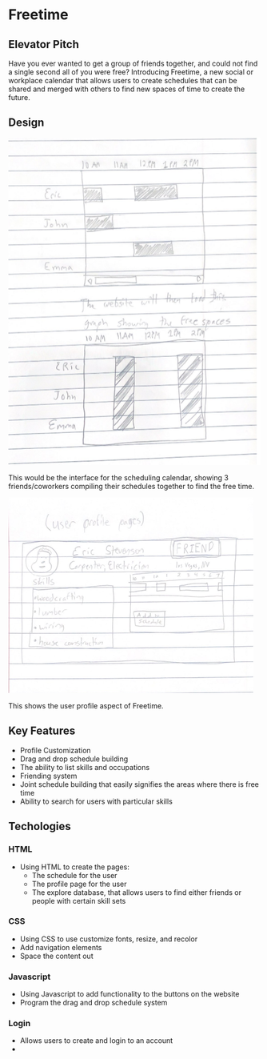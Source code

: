 # Freetime

## Elevator Pitch

Have you ever wanted to get a group of friends together, and could not find a single second all of you were free?  Introducing Freetime, a new social or workplace calendar that allows users to create schedules that can be shared and merged with others to find new spaces of time to create the future.

## Design
![Alt text](<schedule diagrams.png>)

This would be the interface for the scheduling calendar, showing 3 friends/coworkers compiling their schedules together to find the free time.

![Alt text](<user profile pages.png>)

This shows the user profile aspect of Freetime.

## Key Features

- Profile Customization
- Drag and drop schedule building
- The ability to list skills and occupations
- Friending system
- Joint schedule building that easily signifies the areas where there is free time
- Ability to search for users with particular skills

## Techologies

### HTML
- Using HTML to create the pages:
    - The schedule for the user
    - The profile page for the user
    - The explore database, that allows users to find either friends or people with certain skill sets

### CSS
- Using CSS to use customize fonts, resize, and recolor
- Add navigation elements
- Space the content out

### Javascript
- Using Javascript to add functionality to the buttons on the website
- Program the drag and drop schedule system

### Login
- Allows users to create and login to an account
- 
